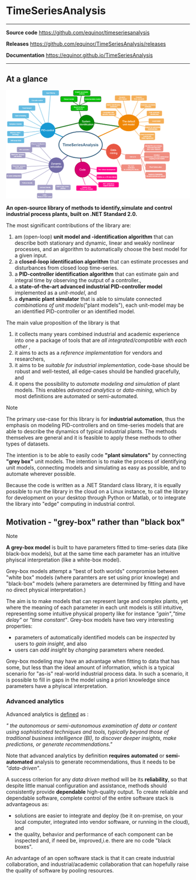 
# TimeSeriesAnalysis 


------------------------------------------------------------------
 **Source code**   https://github.com/equinor/timeseriesanalysis     

 **Releases**      https://github.com/equinor/TimeSeriesAnalysis/releases 

 **Documentation**  https://equinor.github.io/TimeSeriesAnalysis  

------------------------------------------------------------------

## At a glance

![TimeSeriesAnalysis mindmap](./images/tsa_mindmap.png)


**An open-source library of methods to identify,simulate and control industrial process plants, 
built on .NET Standard 2.0.**

The most significant contributions of the library are:
1. am (open-loop) **unit model and -identification algorithm** that can describe both stationary and dynamic, linear and weakly nonlinear processes, and an algorithm to automatically choose the best model for a given input.
2. a **closed-loop identification algorithm** that can estimate processes and disturbances from closed loop time-series.
3. a **PID-controller identification algorithm** that can estimate gain and integral time by observing the output of a controller.,
4. a **state-of-the-art advanced industrial PID-controller model** implemented as a *unit-model*, and 
5. a **dynamic plant simulator** that is able to simulate connected *combinations of unit models*("plant models"), each unit-model may be an identified PID-controller or an identified model.

The main value proposition of the library is that
1. it collects many years combined industrial and academic experience into one a package of tools that are *all integrated/compatible with each other* ,
2. it aims to acts as a *reference implementation* for vendors and researchers,
3. it aims to be *suitable for industrial implementation*, code-base should be robust and well-tested, all edge-cases should be handled gracefully, and
4. it opens the possibility to *automate modeling and simulation* of plant models. This enables *advanced analytics* or *data-mining*, which by most definitions are automated
or semi-automated.
 
> [!Note]
> The primary use-case for this library is for **industrial automation**, thus
> the emphasis on modeling PID-controllers and on time-series models that are able
> to describe the dynamics of typical industrial plants. The methods themselves are 
> general and it is feasible to apply these methods to other types of datasets.

The intention is to be able to easily code **"plant simulators"** by connecting  
**"grey box"** unit models. The intention is to make the process of identifying unit models, 
connecting models and simulating as easy as possible, and to automate wherever possible. 

Because the code is written as a .NET Standard class library, it is equally possible 
to run the library in the cloud on a Linux instance, to call the library for development
on your desktop through Python or Matlab, or to integrate the library into "edge" computing
in industrial control. 

## Motivation - "grey-box" rather than "black box" 

> [!Note]
> **A grey-box model** is built to have parameters fitted 
> to time-series data (like black-box models), but at the same time each parameter has an
> intuitive phyiscal interpretation (like a white-box model).

Grey-box models attempt a "best of both worlds" compromise 
between "white box" models (where paramters are set using prior knowlege)
and "black-box" models (where parameters are determined by fitting and have no direct physical interpretation.)

The aim is to make models that can represent large and complex plants, yet where the meaning of 
each parameter in each unit models is still intuitive, 
representing some intuitive physical property like for instance *"gain"*,*"time delay"* or *"time constant"*.
Grey-box models have two very interesting properties:
- parameters of automatically identified models can be *inspected* by users to *gain insight*, and also
- users can *add insight* by *changing* parameters where needed. 

Grey-box modeling may have an advantage when fitting to data that has some, but less than 
the ideal amount of information, which is a typical scenario for "as-is" real-world industrial 
process data. In such a scenario, it is possible to fill in gaps in the model
using a priori knowledge since parameters have a phyiscal interpretation. 


### Advanced analytics

Advanced analytics is [defined](https://www.gartner.com/en/information-technology/glossary/advanced-analytics) as :

*" the autonomous or semi-autonomous examination
 of data or content using sophisticated techniques and tools, typically beyond those of 
 traditional business intelligence (BI), to discover deeper insights, make predictions, 
 or generate recommendations."*

Note that advanced analytics by definition **requires** **automated** or **semi-automated**
 analysis to generate recommendations, 
thus it needs to be *"data-driven"*.

A success criterion for any *data driven* method will be its **reliability**, so that despite
little manual configuration and assistance, methods should consistently provide **dependable** high-quality
output. To create reliable and dependable software, complete control of the entire software stack is 
advantageous as: 
- solutions are easier to integrate and deploy (be it on-premise, on your local computer, integrated into
vendor software, or running in the cloud), and
- the quality, behavior and performance of each component can be inspected and, if need be, improved,i.e. there
are no code "black boxes".

An advantage of an open software stack is that it can create industrial collaboration, and industrial/academic
collaboration that can hopefully raise the quality of software by pooling resources.

